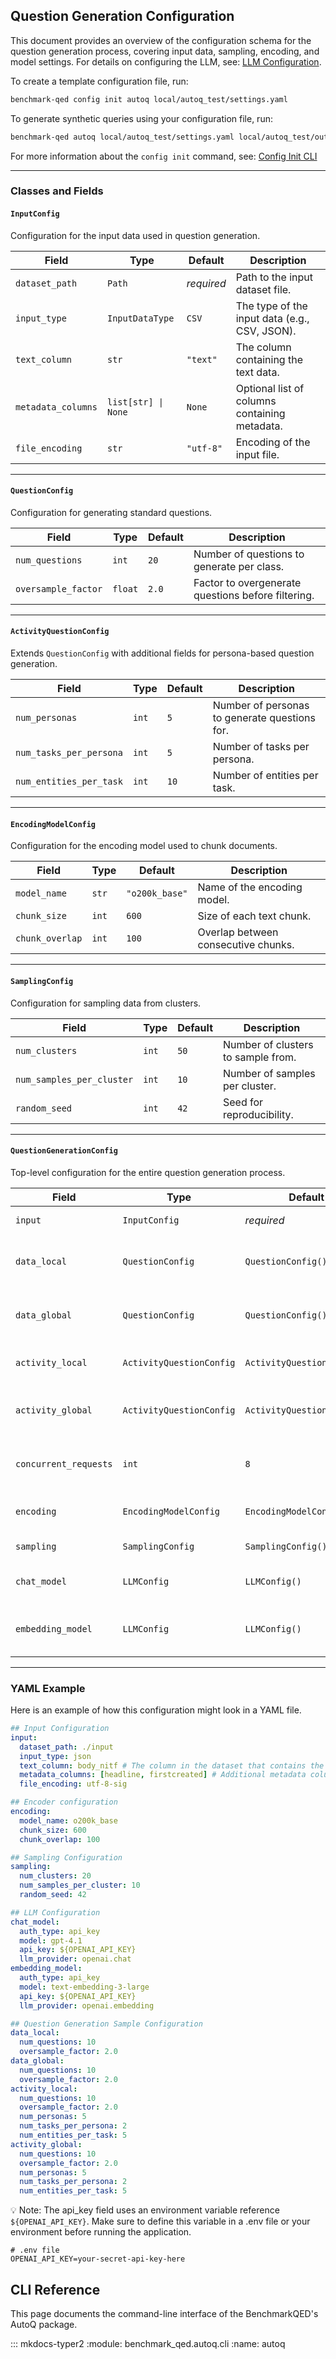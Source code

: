 ## Question Generation Configuration

This document provides an overview of the configuration schema for the question generation process, covering input data, sampling, encoding, and model settings. For details on configuring the LLM, see: [LLM Configuration](llm_config.md).

To create a template configuration file, run:

```sh
benchmark-qed config init autoq local/autoq_test/settings.yaml
```

To generate synthetic queries using your configuration file, run:

```sh
benchmark-qed autoq local/autoq_test/settings.yaml local/autoq_test/output
```

For more information about the `config init` command, see: [Config Init CLI](config_init.md)

---

### Classes and Fields

#### `InputConfig`
Configuration for the input data used in question generation.

| Field | Type | Default | Description |
|-------|------|---------|-------------|
| `dataset_path` | `Path` | _required_ | Path to the input dataset file. |
| `input_type` | `InputDataType` | `CSV` | The type of the input data (e.g., CSV, JSON). |
| `text_column` | `str` | `"text"` | The column containing the text data. |
| `metadata_columns` | `list[str] \| None` | `None` | Optional list of columns containing metadata. |
| `file_encoding` | `str` | `"utf-8"` | Encoding of the input file. |

---

#### `QuestionConfig`
Configuration for generating standard questions.

| Field | Type | Default | Description |
|-------|------|---------|-------------|
| `num_questions` | `int` | `20` | Number of questions to generate per class. |
| `oversample_factor` | `float` | `2.0` | Factor to overgenerate questions before filtering. |

---

#### `ActivityQuestionConfig`
Extends `QuestionConfig` with additional fields for persona-based question generation.

| Field | Type | Default | Description |
|-------|------|---------|-------------|
| `num_personas` | `int` | `5` | Number of personas to generate questions for. |
| `num_tasks_per_persona` | `int` | `5` | Number of tasks per persona. |
| `num_entities_per_task` | `int` | `10` | Number of entities per task. |

---

#### `EncodingModelConfig`
Configuration for the encoding model used to chunk documents.

| Field | Type | Default | Description |
|-------|------|---------|-------------|
| `model_name` | `str` | `"o200k_base"` | Name of the encoding model. |
| `chunk_size` | `int` | `600` | Size of each text chunk. |
| `chunk_overlap` | `int` | `100` | Overlap between consecutive chunks. |

---

#### `SamplingConfig`
Configuration for sampling data from clusters.

| Field | Type | Default | Description |
|-------|------|---------|-------------|
| `num_clusters` | `int` | `50` | Number of clusters to sample from. |
| `num_samples_per_cluster` | `int` | `10` | Number of samples per cluster. |
| `random_seed` | `int` | `42` | Seed for reproducibility. |

---

#### `QuestionGenerationConfig`
Top-level configuration for the entire question generation process.

| Field | Type | Default | Description |
|-------|------|---------|-------------|
| `input` | `InputConfig` | _required_ | Input data configuration. |
| `data_local` | `QuestionConfig` | `QuestionConfig()` | Local data question generation settings. |
| `data_global` | `QuestionConfig` | `QuestionConfig()` | Global data question generation settings. |
| `activity_local` | `ActivityQuestionConfig` | `ActivityQuestionConfig()` | Local activity question generation. |
| `activity_global` | `ActivityQuestionConfig` | `ActivityQuestionConfig()` | Global activity question generation. |
| `concurrent_requests` | `int` | `8` | Number of concurrent model requests. |
| `encoding` | `EncodingModelConfig` | `EncodingModelConfig()` | Encoding model configuration. |
| `sampling` | `SamplingConfig` | `SamplingConfig()` | Sampling configuration. |
| `chat_model` | `LLMConfig` | `LLMConfig()` | LLM configuration for chat. |
| `embedding_model` | `LLMConfig` | `LLMConfig()` | LLM configuration for embeddings. |

---

### YAML Example

Here is an example of how this configuration might look in a YAML file.

```yaml
## Input Configuration
input:
  dataset_path: ./input
  input_type: json
  text_column: body_nitf # The column in the dataset that contains the text to be processed. Modify this for your dataset
  metadata_columns: [headline, firstcreated] # Additional metadata columns to include in the input. Modify this for your dataset
  file_encoding: utf-8-sig

## Encoder configuration
encoding:
  model_name: o200k_base
  chunk_size: 600
  chunk_overlap: 100

## Sampling Configuration
sampling:
  num_clusters: 20
  num_samples_per_cluster: 10
  random_seed: 42

## LLM Configuration
chat_model:
  auth_type: api_key
  model: gpt-4.1
  api_key: ${OPENAI_API_KEY}
  llm_provider: openai.chat
embedding_model:
  auth_type: api_key
  model: text-embedding-3-large
  api_key: ${OPENAI_API_KEY}
  llm_provider: openai.embedding

## Question Generation Sample Configuration
data_local:
  num_questions: 10
  oversample_factor: 2.0
data_global:
  num_questions: 10
  oversample_factor: 2.0
activity_local:
  num_questions: 10
  oversample_factor: 2.0
  num_personas: 5
  num_tasks_per_persona: 2
  num_entities_per_task: 5
activity_global:
  num_questions: 10
  oversample_factor: 2.0
  num_personas: 5
  num_tasks_per_persona: 2
  num_entities_per_task: 5
```

💡 Note: The api_key field uses an environment variable reference `${OPENAI_API_KEY}`. Make sure to define this variable in a .env file or your environment before running the application.

```
# .env file
OPENAI_API_KEY=your-secret-api-key-here
```

## CLI Reference

This page documents the command-line interface of the BenchmarkQED's AutoQ package.

::: mkdocs-typer2
    :module: benchmark_qed.autoq.cli
    :name: autoq
